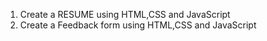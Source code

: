 1. Create a RESUME using HTML,CSS and JavaScript
2. Create a Feedback form using HTML,CSS and JavaScript
